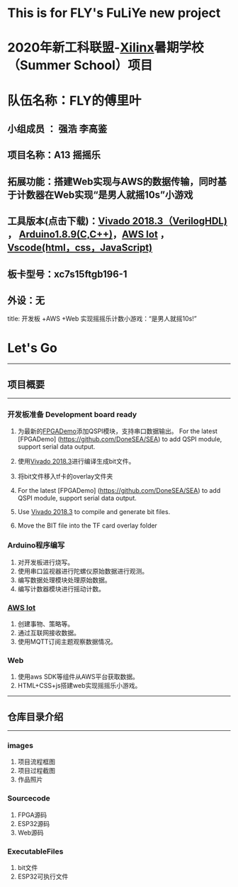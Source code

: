 # This is for FLY's FuLiYe new project
# 2020年新工科联盟-[Xilinx](https://www.xilinx.com/)暑期学校（Summer School）项目
# 队伍名称：FLY的傅里叶
## 小组成员 ： 强浩   李高鉴
## 项目名称：A13 摇摇乐
## 拓展功能：搭建Web实现与AWS的数据传输，同时基于计数器在Web实现“是男人就摇10s”小游戏
## 工具版本(点击下载)：[Vivado 2018.3（VerilogHDL)](https://china.xilinx.com) ， [Arduino1.8.9(C,C++)](https://www.arduino.cc/en/Main/Software)，[AWS Iot](https://aws.amazon.com/tw/education/awseducate/) ，[Vscode(html，css，JavaScript)](https://code.visualstudio.com/)
## 板卡型号：xc7s15ftgb196-1
## 外设：无

title: 开发板 +AWS +Web 实现摇摇乐计数小游戏：“是男人就摇10s!”

# Let's Go
---
## 项目概要 
---
### 开发板准备 Development board ready
1. 为最新的[FPGADemo](https://github.com/DoneSEA/SEA)添加QSPI模块，支持串口数据输出。
For the latest [FPGADemo] (https://github.com/DoneSEA/SEA) to add QSPI module, support serial data output.
2. 使用[Vivado 2018.3](https://china.xilinx.com)进行编译生成bit文件。
3. 将bit文件移入tf卡的overlay文件夹

1. For the latest [FPGADemo] (https://github.com/DoneSEA/SEA) to add QSPI module, support serial data output.
2. Use [Vivado 2018.3](https://china.xilinx.com) to compile and generate bit files.
3. Move the BIT file into the TF card overlay folder
### Arduino程序编写
1. 对开发板进行烧写。
2. 使用串口监视器进行陀螺仪原始数据进行观测。
3. 编写数据处理模块处理原始数据。
4. 编写计数器模块进行摇动计数。
### [AWS Iot](https://www.awseducate.com)
1. 创建事物、策略等。
2. 通过互联网接收数据。
3. 使用MQTT订阅主题观察数据情况。
### Web
1. 使用aws SDK等组件从AWS平台获取数据。
2. HTML+CSS+js搭建web实现摇摇乐小游戏。

---
## 仓库目录介绍
---
### images
1. 项目流程框图
2. 项目过程截图
3. 作品照片

### Sourcecode
1. FPGA源码
2. ESP32源码
3. Web源码

### ExecutableFiles
1. bit文件
2. ESP32可执行文件
